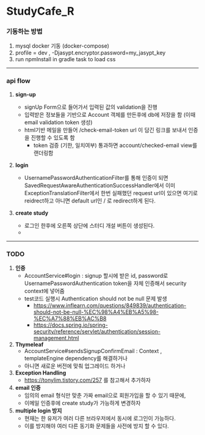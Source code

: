 # StudyCafe_R

### 기동하는 방법
1. mysql docker 기동 (docker-compose)
2. profile = dev , -Djasypt.encryptor.password=my_jasypt_key
3. run npmInstall in gradle task to load css

---

### api flow

1. **sign-up </br>**
    + signUp Form으로 들어가서 입력된 값의 validation을 진행 </br>
    + 입력받은 정보들을 기반으로 Account 객체를 만든후에 db에 저장을 함 (이때 email validation token 생성)
    + html기반 메일을 만들어 /check-email-token url 이 담긴 링크를 보내서 인증을 진행할 수 있도록 함
      + token 검증 (기한, 일치여부) 통과하면 account/checked-email view를 랜더링함

2. **login</br>**
    + UsernamePasswordAuthenticationFilter를 통해 인증이 되면 SavedRequestAwareAuthenticationSuccessHandler에서 
      이미 ExceptionTranslationFilter에서 한번 실패했던 request url이 있으면 여기로 reidrect하고 
      아니면 default url인 / 로 redirect하게 된다.

3. **create study </br>**
    + 로그인 한후에 오른쪽 상단에 스터디 개설 버튼이 생성된다.
    + 


---

### TODO

1. **인증 </br>**
   + AccountService#login : signup 할시에 받은 id, password로  <br/>
     UsernamePasswordAuthentication token을 자체 인증해서 security context에 넣어줌
   + test코드 실행시 Authentication should not be null 문제 발생
     + https://www.inflearn.com/questions/849839/authentication-should-not-be-null-%EC%98%A4%EB%A5%98-%EC%A7%88%EB%AC%B8
     + https://docs.spring.io/spring-security/reference/servlet/authentication/session-management.html
2. **Thymeleaf </br>**
   + AccountService#sendsSignupConfirmEmail : Context , templateEngine dependency를 해결하거나
   + 아니면 새로운 버전에 맞춰 업그레이드 하거나
3. **Exception Handling</br>**
   + https://tonylim.tistory.com/257 를 참고해서 추가하자
4. **email 인증</br>**
   + 임의의 email 형식만 맞춘 가짜 email으로 회원가입을 할 수 있기 때문에, 
   + 이메일 인증후에 create study가 가능하게 변경하자
5. **multiple login 방지**
   + 현재는 한 유저가 여러 다른 브라우저에서 동시에 로그인이 가능하다.
   + 이를 방지해야 여러 다른 동기화 문제들을 사전에 방지 할 수 있다.